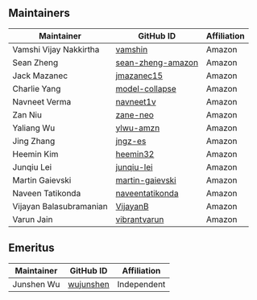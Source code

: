 ## Maintainers

| Maintainer              | GitHub ID                                                 | Affiliation |
|-------------------------|-----------------------------------------------------------| ----------- |
| Vamshi Vijay Nakkirtha  | [vamshin](https://github.com/vamshin)                     | Amazon      |
| Sean Zheng              | [sean-zheng-amazon](https://github.com/sean-zheng-amazon) | Amazon      |
| Jack Mazanec            | [jmazanec15](https://github.com/jmazanec15)               | Amazon      |
| Charlie Yang            | [model-collapse](https://github.com/model-collapse)       | Amazon      |
| Navneet Verma           | [navneet1v](https://github.com/navneet1v)                 | Amazon      |
| Zan Niu                 | [zane-neo](https://github.com/zane-neo)                   | Amazon      |
| Yaliang Wu              | [ylwu-amzn](https://github.com/ylwu-amzn)                 | Amazon      |
| Jing Zhang              | [jngz-es](https://github.com/jngz-es)                     | Amazon      |
| Heemin Kim              | [heemin32](https://github.com/heemin32)                   | Amazon      |
| Junqiu Lei              | [junqiu-lei](https://github.com/junqiu-lei)               | Amazon      |
| Martin Gaievski         | [martin-gaievski](https://github.com/martin-gaievski)     | Amazon      |
| Naveen Tatikonda        | [naveentatikonda](https://github.com/naveentatikonda)     | Amazon      |
| Vijayan Balasubramanian | [VijayanB](https://github.com/VijayanB)                   | Amazon      |
| Varun Jain              | [vibrantvarun](https://github.com/vibrantvarun)           | Amazon      |

## Emeritus

| Maintainer              | GitHub ID                                   | Affiliation |
|-------------------------|---------------------------------------------|-------------|
| Junshen Wu              | [wujunshen](https://github.com/wujunshen)   | Independent |
